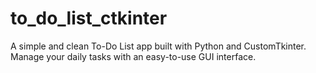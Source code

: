 # to_do_list_ctkinter
A simple and clean To-Do List app built with Python and CustomTkinter. Manage your daily tasks with an easy-to-use GUI interface.
